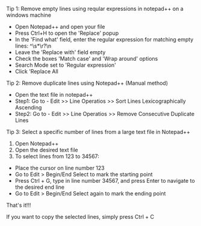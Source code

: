 Tip 1: 
Remove empty lines using reqular expressions in notepad++ on a windows machine
- Open Notepad++ and open your file
- Press Ctrl+H to open the 'Replace' popup
- In the 'Find what' field, enter the regular expression for matching empty lines:     ^\s*\r?\n
- Leave the 'Replace with' field empty
- Check the boxes 'Match case' and 'Wrap around' options
- Search Mode set to 'Regular expression'
- Click 'Replace All

Tip 2:
Remove duplicate lines using Notepad++ (Manual method)
- Open the text file in notepad++
- Step1: Go to - Edit >> Line Operatios >> Sort Lines Lexicographically Ascending
- Step2: Go to - Edit >> Line Operatios >> Remove Consecutive Duplicate Lines

Tip 3: 
Select a specific number of lines from a large text file in Notepad++

1.	Open Notepad++
2.	Open the desired text file
3.	To select lines from 123 to 34567:
- Place the cursor on line number 123
-	Go to Edit > Begin/End Select to mark the starting point
-	Press Ctrl + G, type in line number 34567, and press Enter to navigate to the desired end line
-	Go to Edit > Begin/End Select again to mark the ending point
  
That's it!!! 

If you want to copy the selected lines, simply press Ctrl + C
